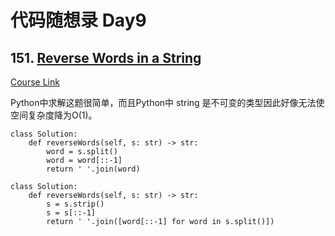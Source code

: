 # 代码随想录 Day9

## 151. [Reverse Words in a String](https://leetcode.com/problems/reverse-words-in-a-string/)

[Course Link](https://programmercarl.com/0151.%E7%BF%BB%E8%BD%AC%E5%AD%97%E7%AC%A6%E4%B8%B2%E9%87%8C%E7%9A%84%E5%8D%95%E8%AF%8D.html#%E7%AE%97%E6%B3%95%E5%85%AC%E5%BC%80%E8%AF%BE)

Python中求解这题很简单，而且Python中 string 是不可变的类型因此好像无法使空间复杂度降为O(1)。

```
class Solution:
    def reverseWords(self, s: str) -> str:
        word = s.split()
        word = word[::-1]
        return ' '.join(word)
```

```
class Solution:
    def reverseWords(self, s: str) -> str:
        s = s.strip()
        s = s[::-1]
        return ' '.join([word[::-1] for word in s.split()])
```
